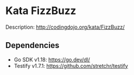 # Kata FizzBuzz

Description: http://codingdojo.org/kata/FizzBuzz/

## Dependencies
* Go SDK v1.18: https://go.dev/dl/
* Testify v1.7.1: https://github.com/stretchr/testify
